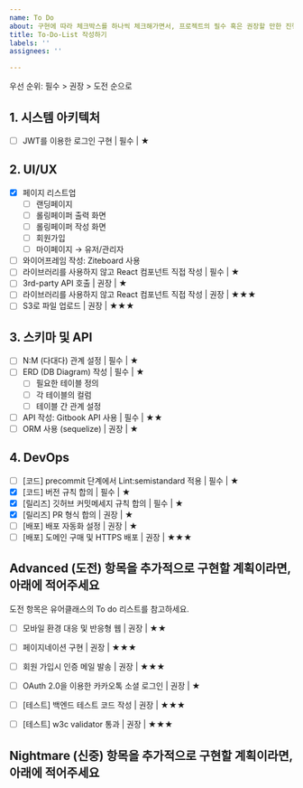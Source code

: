 ```yaml
---
name: To Do
about: 구현에 따라 체크박스를 하나씩 체크해가면서, 프로젝트의 필수 혹은 권장할 만한 진행 상황을 확인
title: To-Do-List 작성하기
labels: ''
assignees: ''

---
```


우선 순위: 필수 > 권장 > 도전 순으로

## 1. 시스템 아키텍처

- [ ]  JWT를 이용한 로그인 구현 | 필수 | ★

## 2. UI/UX

- [x]  페이지 리스트업
    - [ ]  랜딩페이지
    - [ ]  롤링페이퍼 출력 화면
    - [ ]  롤링페이퍼 작성 화면
    - [ ]  회원가입
    - [ ]  마이페이지 → 유저/관리자
- [ ]  와이어프레임 작성: Ziteboard 사용
- [ ]  라이브러리를 사용하지 않고 React 컴포넌트 직접 작성 | 필수 | ★
- [ ]  3rd-party API 호출 | 권장 | ★
- [ ]  라이브러리를 사용하지 않고 React 컴포넌트 직접 작성 | 권장 | ★★★
- [ ]  S3로 파일 업로드 | 권장 | ★★★

## 3. 스키마 및 API

- [ ]  N:M (다대다) 관계 설정 | 필수 | ★
- [ ]  ERD (DB Diagram) 작성 | 필수 | ★
    - [ ]  필요한 테이블 정의
    - [ ]  각 테이블의 컬럼
    - [ ]  테이블 간 관계 설정
- [ ]  API 작성: Gitbook API 사용 | 필수 | ★★
- [ ]  ORM 사용 (sequelize) | 권장 | ★

## 4. DevOps

- [ ]  \[코드\] precommit 단계에서 Lint:semistandard 적용 | 필수 | ★
- [x]  \[코드\] 버전 규칙 합의 | 필수 | ★
- [x]  \[릴리즈\] 깃허브 커밋메세지 규칙 합의 | 필수 | ★
- [x]  \[릴리즈\] PR 형식 합의 | 권장 | ★
- [ ]  \[배포\] 배포 자동화 설정 | 권장 | ★
- [ ]  \[배포\] 도메인 구매 및 HTTPS 배포 | 권장 | ★★★

## Advanced (도전) 항목을 추가적으로 구현할 계획이라면, 아래에 적어주세요

도전 항목은 유어클래스의 To do 리스트를 참고하세요.
- [ ]  모바일 환경 대응 및 반응형 웹 | 권장 | ★★

- [ ]  페이지네이션 구현 | 권장 | ★★★
- [ ]  회원 가입시 인증 메일 발송 | 권장 | ★★★
- [ ]  OAuth 2.0을 이용한 카카오톡 소셜 로그인 | 권장 | ★

- [ ]  \[테스트\] 백엔드 테스트 코드 작성 | 권장 | ★★★
- [ ]  \[테스트\] w3c validator 통과 | 권장 | ★★★

## Nightmare (신중) 항목을 추가적으로 구현할 계획이라면, 아래에 적어주세요
